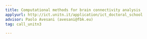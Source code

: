```yaml
---
title: Computational methods for brain connectivity analysis
applyurl: http://ict.unitn.it/application/ict_doctoral_school
advisor: Paolo Avesani (avesani@fbk.eu)
tag: call_unitn3

---
```

